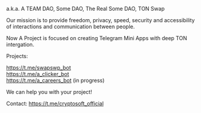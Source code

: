 a.k.a. A TEAM DAO, Some DAO, The Real Some DAO, TON Swap

Our mission is to provide freedom, privacy, speed, security and accessibility of interactions and communication between people.

Now A Project is focused on creating Telegram Mini Apps with deep TON intergation.

Projects:

https://t.me/swapswp_bot \
https://t.me/a_clicker_bot \
https://t.me/a_careers_bot (in progress)

We can help you with your project!

Contact:
https://t.me/cryptosoft_official
